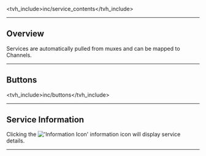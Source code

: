 
<tvh_include>inc/service_contents</tvh_include>

---

## Overview

Services are automatically pulled from muxes and can be mapped to Channels.

---

## Buttons

<tvh_include>inc/buttons</tvh_include>

---

## Service Information

Clicking the !['Information Icon'](static/img/doc/icons/information.png) 
information icon will display service details.

---
